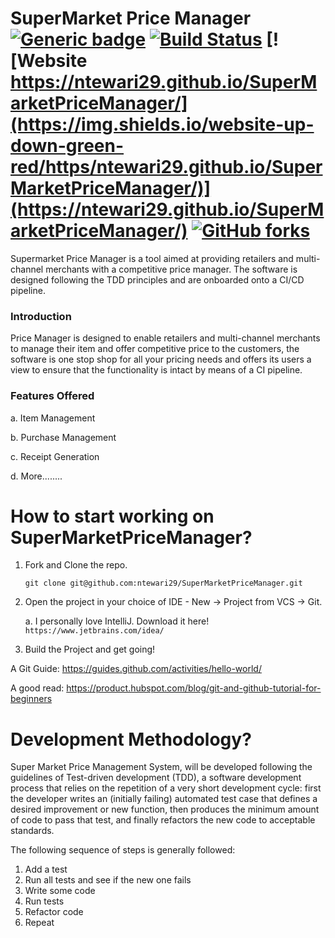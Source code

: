 # SuperMarket Price Manager [![Generic badge](https://img.shields.io/badge/Version-1.0-Green.svg)](https://github.com/ntewari29/SuperMarketPriceManager) [![Build Status](https://travis-ci.org/ntewari29/SuperMarketPriceManager.svg?branch=master)](https://travis-ci.org/ntewari29/SuperMarketPriceManager) [![Website https://ntewari29.github.io/SuperMarketPriceManager/](https://img.shields.io/website-up-down-green-red/https/ntewari29.github.io/SuperMarketPriceManager/)](https://ntewari29.github.io/SuperMarketPriceManager/) [![GitHub forks](https://img.shields.io/github/forks/Naereen/StrapDown.js.svg?style=social&label=Fork&maxAge=2592000)](https://github.com/ntewari29/SuperMarketPriceManager/network)
Supermarket Price Manager is a tool aimed at providing retailers and multi-channel merchants with a competitive price manager. The software is designed following the TDD principles and are onboarded onto a CI/CD pipeline. 

### Introduction
Price Manager is designed to enable retailers and multi-channel merchants to manage their item and offer competitive price to the customers, the software is one stop shop for all your pricing needs and offers its users a view to ensure that the functionality is intact by means of a CI pipeline.

### Features Offered
   a. Item Management
   
   b. Purchase Management
   
   c. Receipt Generation
   
   d. More........

# How to start working on SuperMarketPriceManager?
1. Fork and Clone the repo.
   
   `git clone git@github.com:ntewari29/SuperMarketPriceManager.git`
2. Open the project in your choice of IDE - New -> Project from VCS -> Git.

   a. I personally love IntelliJ.
   Download it here! `https://www.jetbrains.com/idea/`
3. Build the Project and get going!

A Git Guide: https://guides.github.com/activities/hello-world/

A good read: https://product.hubspot.com/blog/git-and-github-tutorial-for-beginners

# Development Methodology?  
Super Market Price Management System, will be developed following the guidelines of Test-driven development (TDD), a software development process that relies on the repetition of a very short development cycle: first the developer writes an (initially failing) automated test case that defines a desired improvement or new function, then produces the minimum amount of code to pass that test, and finally refactors the new code to acceptable standards.

The following sequence of steps is generally followed:
1. Add a test 
2. Run all tests and see if the new one fails 
3. Write some code 
4. Run tests 
5. Refactor code 
6. Repeat 
